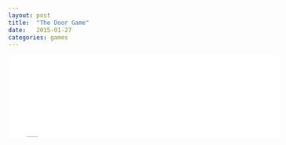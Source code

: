 ```yaml
---
layout: post
title:  "The Door Game"
date:   2015-01-27
categories: games
---
```


<iframe src="//itch.io/embed/17893?linkback=true" width="552" height="167" frameborder="0"></iframe>